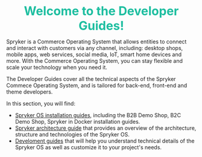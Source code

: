 <p align="center"><font size="6" color="1ebeao"><b>Welcome to the Developer Guides!</b></font></p>

Spryker is a Commerce Operating System that allows entities to connect and interact with customers via any channel, including: desktop shops, mobile apps, web services, social media, IoT, smart home devices and more. With the Commerce Operating System, you can stay flexible and scale your technology when you need it.

The Developer Guides cover all the technical aspects of the Spryker Commece Operating System, and is tailored for back-end, front-end and theme developers.

In this section, you will find: 
* [Spryker OS installation guides](https://documentation.spryker.com/v4/docs/about-installation ), including the B2B Demo Shop, B2C Demo Shop,  Spryker in Docker installation guides.
* [Spryker architecture guide](https://documentation.spryker.com/v4/docs/about-the-architecture-guide ) that provides an overview of the architecture, structure and technologies  of the Spryker OS.
* [Develoment guides](https://documentation.spryker.com/v4/docs/about-the-development-guide ) that will help you understand technical details of the Spryker OS as well as customize it to your project's needs.